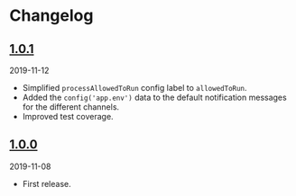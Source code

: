 # Changelog

## [1.0.1](https://github.com/Okipa/laravel-failed-jobs-notifier/releases/tag/1.0.1)

2019-11-12

- Simplified `processAllowedToRun` config label to `allowedToRun`.
- Added the `config('app.env')` data to the default notification messages for the different channels.
- Improved test coverage.

## [1.0.0](https://github.com/Okipa/laravel-failed-jobs-notifier/releases/tag/1.0.0)

2019-11-08

- First release.
